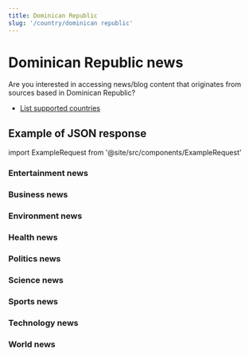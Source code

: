 ```yaml
---
title: Dominican Republic
slug: '/country/dominican republic'
---
```


# Dominican Republic news

Are you interested in accessing news/blog content that originates from sources based in Dominican Republic?

- [List supported countries](/articles/countries)

## Example of JSON response

import ExampleRequest from '@site/src/components/ExampleRequest'

### Entertainment news
<ExampleRequest url="https://apitube.io/v1/news/articles?limit=2&category=news/Arts_and_Entertainment&country=do"></ExampleRequest>

### Business news
<ExampleRequest url="https://apitube.io/v1/news/articles?limit=2&category=news/Business&country=do"></ExampleRequest>

### Environment news
<ExampleRequest url="https://apitube.io/v1/news/articles?limit=2&category=news/Environment&country=do"></ExampleRequest>

### Health news
<ExampleRequest url="https://apitube.io/v1/news/articles?limit=2&category=news/Health&country=do"></ExampleRequest>

### Politics news
<ExampleRequest url="https://apitube.io/v1/news/articles?limit=2&category=news/Politics&country=do"></ExampleRequest>

### Science news
<ExampleRequest url="https://apitube.io/v1/news/articles?limit=2&category=news/Science&country=do"></ExampleRequest>

### Sports news
<ExampleRequest url="https://apitube.io/v1/news/articles?limit=2&category=news/Sports&country=do"></ExampleRequest>

### Technology news
<ExampleRequest url="https://apitube.io/v1/news/articles?limit=2&category=news/Technology&country=do"></ExampleRequest>

### World news
<ExampleRequest url="https://apitube.io/v1/news/articles?limit=2&category=news/World&country=do"></ExampleRequest>
